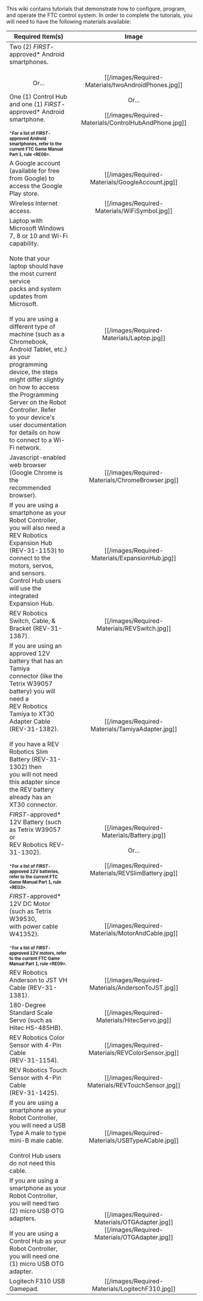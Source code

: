 This wiki contains tutorials that demonstrate how to configure, program, and operate the FTC control system.  In order to complete the tutorials, you will need to have the following materials available: 

| Required Item(s) | Image |
| ----------- | :---: |
| Two (2) _FIRST_-approved* Android smartphones. <br/><br/> <p align="center">Or...</p>  One (1) Control Hub and one (1) _FIRST_-approved* Android smartphone.<br/><br/><sub><sup>***For a list of _FIRST_-approved Android smartphones, refer to the current FTC Game Manual Part 1, rule \<RE06\>.**</sub></sup> | [[/images/Required-Materials/twoAndroidPhones.jpg]] <br/><br/>Or... <br/><br/> [[/images/Required-Materials/ControlHubAndPhone.jpg]]|
| A Google account (available for free from Google) to access the Google Play store. | [[/images/Required-Materials/GoogleAccount.jpg]] |
| Wireless Internet access. | [[/images/Required-Materials/WiFiSymbol.jpg]] |
| Laptop with Microsoft Windows 7, 8 or 10 and Wi-Fi capability.<br/><br/>Note that your laptop should have the most current service <br/>packs and system updates from Microsoft.<br/><br/>If you are using a different type of machine (such as a <br/>Chromebook, Android Tablet, etc.) as your programming <br/>device, the steps might differ slightly on how to access <br/>the Programming Server on the Robot Controller. Refer <br/>to your device's user documentation for details on how <br/>to connect to a Wi-Fi network. | [[/images/Required-Materials/Laptop.jpg]] |
| Javascript-enabled web browser (Google Chrome is the <br/>recommended browser). | [[/images/Required-Materials/ChromeBrowser.jpg]] |
| If you are using a smartphone as your Robot Controller, <br/>you will also need a REV Robotics Expansion Hub <br/>(REV-31-1153) to connect to the motors, servos, <br/>and sensors. Control Hub users will use the integrated <br/>Expansion Hub. | [[/images/Required-Materials/ExpansionHub.jpg]] |
| REV Robotics Switch, Cable, & Bracket (REV-31-1387). | [[/images/Required-Materials/REVSwitch.jpg]] |
| If you are using an approved 12V battery that has an Tamiya <br/>connector (like the Tetrix W39057 battery) you will need a <br/>REV Robotics Tamiya to XT30 Adapter Cable (REV-31-1382). <br/><br/>If you have a REV Robotics Slim Battery (REV-31-1302) then <br/>you will not need this adapter since the REV battery <br/>already has an XT30 connector. | [[/images/Required-Materials/TamiyaAdapter.jpg]] |
| _FIRST_-approved* 12V Battery (such as Tetrix W39057 or <br/>REV Robotics REV-31-1302).<br/><br/><sub><sup>***For a list of _FIRST_-approved 12V batteries, refer to the current FTC Game Manual Part 1, rule \<RE03\>.**</sub></sup> | [[/images/Required-Materials/Battery.jpg]] <br/><br/>Or... <br/><br/> [[/images/Required-Materials/REVSlimBattery.jpg]]|
| _FIRST_-approved* 12V DC Motor (such as Tetrix W39530, <br/>with power cable W41352). <br/><br/><sub><sup>***For a list of _FIRST_-approved 12V motors, refer to the current FTC Game Manual Part 1, rule \<RE09\>.**</sub></sup>  | [[/images/Required-Materials/MotorAndCable.jpg]] |
| REV Robotics Anderson to JST VH Cable (REV-31-1381).  | [[/images/Required-Materials/AndersonToJST.jpg]] |
| 180-Degree Standard Scale Servo (such as <br/>Hitec HS-485HB). | [[/images/Required-Materials/HitecServo.jpg]] |
| REV Robotics Color Sensor with 4-Pin Cable <br/>(REV-31-1154). | [[/images/Required-Materials/REVColorSensor.jpg]] |
| REV Robotics Touch Sensor with 4-Pin Cable <br/>(REV-31-1425). | [[/images/Required-Materials/REVTouchSensor.jpg]] |
| If you are using a smartphone as your Robot Controller, <br/>you will need a USB Type A male to type mini-B male cable. <br/><br/>Control Hub users do not need this cable. | [[/images/Required-Materials/USBTypeACable.jpg]] |
|  If you are using a smartphone as your Robot Controller, <br/>you will need two (2) micro USB OTG adapters. <br/><br/>If you are using a Control Hub as your Robot Controller, <br/>you will need one (1) micro USB OTG adapter. | [[/images/Required-Materials/OTGAdapter.jpg]] [[/images/Required-Materials/OTGAdapter.jpg]]|
| Logitech F310 USB Gamepad. | [[/images/Required-Materials/LogitechF310.jpg]] |
